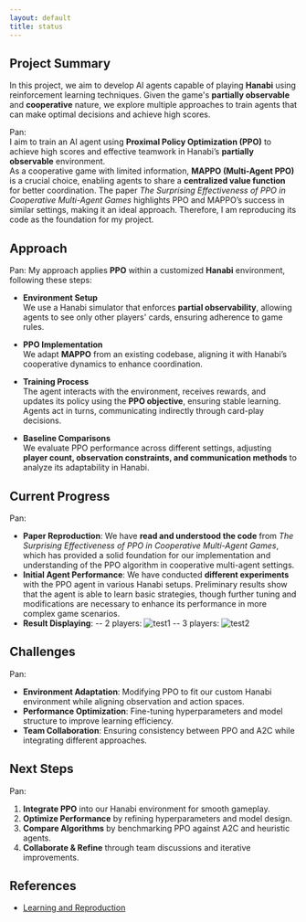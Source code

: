 ```yaml
---
layout: default
title: status
---
```


## Project Summary
In this project, we aim to develop AI agents capable of playing **Hanabi** using reinforcement learning techniques. Given the game's **partially observable** and **cooperative** nature, we explore multiple approaches to train agents that can make optimal decisions and achieve high scores.

Pan:  
I aim to train an AI agent using **Proximal Policy Optimization (PPO)** to achieve high scores and effective teamwork in Hanabi’s **partially observable** environment.  
As a cooperative game with limited information, **MAPPO (Multi-Agent PPO)** is a crucial choice, enabling agents to share a **centralized value function** for better coordination. The paper *The Surprising Effectiveness of PPO in Cooperative Multi-Agent Games* highlights PPO and MAPPO’s success in similar settings, making it an ideal approach. Therefore, I am reproducing its code as the foundation for my project.  



## Approach
Pan: 
My approach applies **PPO** within a customized **Hanabi** environment, following these steps:  
- **Environment Setup**  
   We use a Hanabi simulator that enforces **partial observability**, allowing agents to see only other players' cards, ensuring adherence to game rules.  

- **PPO Implementation**  
   We adapt **MAPPO** from an existing codebase, aligning it with Hanabi’s cooperative dynamics to enhance coordination.  

- **Training Process**  
   The agent interacts with the environment, receives rewards, and updates its policy using the **PPO objective**, ensuring stable learning. Agents act in turns, communicating indirectly through card-play decisions.  

- **Baseline Comparisons**  
   We evaluate PPO performance across different settings, adjusting **player count, observation constraints, and communication methods** to analyze its adaptability in Hanabi.  



## Current Progress
Pan:
- **Paper Reproduction**: We have **read and understood the code** from *The Surprising Effectiveness of PPO in Cooperative Multi-Agent Games*, which has provided a solid foundation for our implementation and understanding of the PPO algorithm in cooperative multi-agent settings.
- **Initial Agent Performance**: We have conducted **different experiments** with the PPO agent in various Hanabi setups. Preliminary results show that the agent is able to learn basic strategies, though further tuning and modifications are necessary to enhance its performance in more complex game scenarios.
- **Result Displaying**:
-- 2 players:
   ![test1](https://github.com/user-attachments/assets/55fb6aef-32fe-417e-a891-28d64cf6ec76)
-- 3 players:
   ![test2](https://github.com/user-attachments/assets/2d06b883-de92-4c5f-bf27-77fcfe263894)




## Challenges
Pan:
- **Environment Adaptation**: Modifying PPO to fit our custom Hanabi environment while aligning observation and action spaces.  
- **Performance Optimization**: Fine-tuning hyperparameters and model structure to improve learning efficiency.  
- **Team Collaboration**: Ensuring consistency between PPO and A2C while integrating different approaches.  

## Next Steps
Pan:
1. **Integrate PPO** into our Hanabi environment for smooth gameplay.  
2. **Optimize Performance** by refining hyperparameters and model design.  
3. **Compare Algorithms** by benchmarking PPO against A2C and heuristic agents.  
4. **Collaborate & Refine** through team discussions and iterative improvements.  


## References
- [Learning and Reproduction](https://github.com/marlbenchmark/on-policy)
